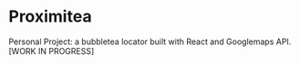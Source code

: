 # Proximitea
Personal Project: a bubbletea locator built with React and Googlemaps API. [WORK IN PROGRESS]
